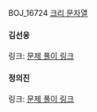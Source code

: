 BOJ_16724 [크리 문자열](https://www.acmicpc.net/problem/11059)<br>

#### 김선웅
링크: [문제 풀이 링크](https://github.com/dnd2dnd/coding-test/commit/e62091feee7f67b67e564847da083cb3e23dc810)

#### 정의진
링크: [문제 풀이 링크]()
